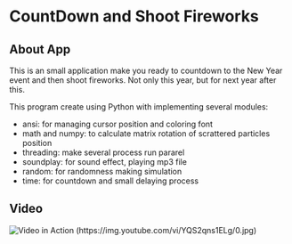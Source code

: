 # CountDown and Shoot Fireworks

## About App

This is an small application make you ready to countdown to 
the New Year event and then shoot fireworks. Not only this year, 
but for next year after this.

This program create using Python with implementing several modules:

* ansi: for managing cursor position and coloring font
* math and numpy: to calculate matrix rotation of scrattered particles position
* threading: make several process run pararel
* soundplay: for sound effect, playing mp3 file
* random: for randomness making simulation
* time: for countdown and small delaying process

## Video

![Video in Action (https://img.youtube.com/vi/YQS2qns1ELg/0.jpg)](https://www.youtube.com/watch?v=YQS2qns1ELg)
